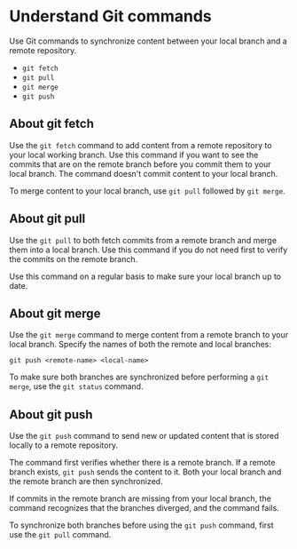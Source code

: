 # Understand Git commands

Use Git commands to synchronize content between your local branch and a remote repository.

- `git fetch`
- `git pull`
- `git merge`
- `git push`

## About git fetch

Use the `git fetch` command to add content from a remote repository to your local working branch. Use this command if you want to see the commits that are on the remote branch before you commit them to your local branch. The command doesn't commit content to your local branch. 

To merge content to your local branch, use `git pull` followed by `git merge`.

## About git pull

Use the `git pull` to both fetch commits from a remote branch and merge them into a local branch. Use this command if you do not need first to verify the commits on the remote branch.

Use this command on a regular basis to make sure your local branch up to date. 

## About git merge

Use the `git merge` command to merge content from a remote branch to your local branch. Specify the names of both the remote and local branches:

`git push <remote-name> <local-name>`

To make sure both branches are synchronized before performing a `git merge`, use the `git status` command.

## About git push

Use the `git push` command to send new or updated content that is stored locally to a remote repository. 

The command first verifies whether there is a remote branch. If a remote branch exists, `git push` sends the content to it. Both your local branch and the remote branch are then synchronized.

If commits in the remote branch are missing from your local branch, the command  recognizes that the branches diverged, and the command fails.

To synchronize both branches before using the `git push` command, first use the `git pull` command.

